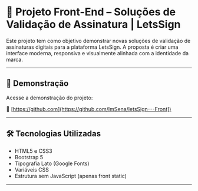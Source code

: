 # 📄 Projeto Front-End – Soluções de Validação de Assinatura | LetsSign

Este projeto tem como objetivo demonstrar novas soluções de validação de assinaturas digitais para a plataforma LetsSign. A proposta é criar uma interface moderna, responsiva e visualmente alinhada com a identidade da marca.

---

## 🚀 Demonstração

Acesse a demonstração do projeto:

🔗 [https://github.com](https://github.com/ImSena/letsSign---Front])

---

## 🛠️ Tecnologias Utilizadas

- HTML5 e CSS3
- Bootstrap 5
- Tipografia Lato (Google Fonts)
- Variáveis CSS
- Estrutura sem JavaScript (apenas front static)

---


